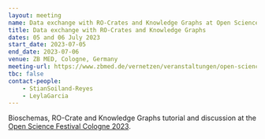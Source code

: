 ```yaml
---
layout: meeting
name: Data exchange with RO-Crates and Knowledge Graphs at Open Science Festival Cologne 2023
title: Data exchange with RO-Crates and Knowledge Graphs
dates: 05 and 06 July 2023
start_date: 2023-07-05
end_date: 2023-07-06
venue: ZB MED, Cologne, Germany
meeting-url: https://www.zbmed.de/vernetzen/veranstaltungen/open-science-festival
tbc: false
contact-people:
    - StianSoiland-Reyes
    - LeylaGarcia
---
```


Bioschemas, RO-Crate and Knowledge Graphs tutorial and discussion at the [Open Science Festival Cologne 2023](https://www.zbmed.de/vernetzen/veranstaltungen/open-science-festival).
